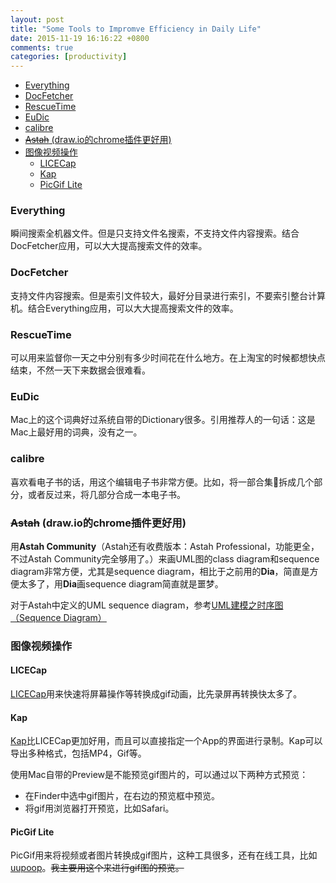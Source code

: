```yaml
---
layout: post
title: "Some Tools to Impromve Efficiency in Daily Life"
date: 2015-11-19 16:16:22 +0800
comments: true
categories: [productivity]
---
```


<!-- more -->

- [Everything](#everything)
- [DocFetcher](#docfetcher)
- [RescueTime](#rescuetime)
- [EuDic](#eudic)
- [calibre](#calibre)
- [<del>Astah</del> (draw.io的chrome插件更好用)](#delastahdel-drawio%E7%9A%84chrome%E6%8F%92%E4%BB%B6%E6%9B%B4%E5%A5%BD%E7%94%A8)
- [图像视频操作](#%E5%9B%BE%E5%83%8F%E8%A7%86%E9%A2%91%E6%93%8D%E4%BD%9C)
    - [LICECap](#licecap)
    - [Kap](#kap)
    - [PicGif Lite](#picgif-lite)


### Everything

瞬间搜索全机器文件。但是只支持文件名搜索，不支持文件内容搜索。结合DocFetcher应用，可以大大提高搜索文件的效率。

### DocFetcher

支持文件内容搜索。但是索引文件较大，最好分目录进行索引，不要索引整台计算机。结合Everything应用，可以大大提高搜索文件的效率。

### RescueTime

可以用来监督你一天之中分别有多少时间花在什么地方。在上淘宝的时候都想快点结束，不然一天下来数据会很难看。

### EuDic

Mac上的这个词典好过系统自带的Dictionary很多。引用推荐人的一句话：这是Mac上最好用的词典，没有之一。

### calibre

喜欢看电子书的话，用这个编辑电子书非常方便。比如，将一部合集拆成几个部分，或者反过来，将几部分合成一本电子书。

### <del>Astah</del> (draw.io的chrome插件更好用)

用**Astah Community**（Astah还有收费版本：Astah Professional，功能更全，不过Astah Community完全够用了。）来画UML图的class diagram和sequence diagram非常方便，尤其是sequence diagram，相比于之前用的**Dia**，简直是方便太多了，用**Dia**画sequence diagram简直就是噩梦。

对于Astah中定义的UML sequence diagram，参考[UML建模之时序图（Sequence Diagram）](http://www.uml.org.cn/oobject/201009081.asp)

### 图像视频操作

#### LICECap
[LICECap](http://www.cockos.com/licecap/)用来快速将屏幕操作等转换成gif动画，比先录屏再转换快太多了。

#### Kap
[Kap](https://getkap.co/)比LICECap更加好用，而且可以直接指定一个App的界面进行录制。Kap可以导出多种格式，包括MP4，Gif等。

使用Mac自带的Preview是不能预览gif图片的，可以通过以下两种方式预览：

* 在Finder中选中gif图片，在右边的预览框中预览。
* 将gif用浏览器打开预览，比如Safari。

#### PicGif Lite
PicGif用来将视频或者图片转换成gif图片，这种工具很多，还有在线工具，比如[uupoop](http://www.uupoop.com/gif/)。<del>我主要用这个来进行gif图的预览。</del>